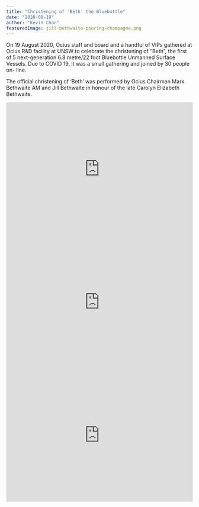 ```yaml
---
title: "Christening of 'Beth' the Bluebottle"
date: "2020-08-19"
author: "Kevin Chan"
featuredImage: jill-bethwaite-pouring-champagne.png
---
```


On 19 August 2020, Ocius staff and board and a handful of VIPs gathered at Ocius R&D facility at UNSW to celebrate the christening of “Beth”, the first of 5 next-generation 6.8 metre/22 foot Bluebottle Unmanned Surface Vessels. Due to COVID 19, it was a small gathering and joined by 30 people on- line.

The official christening of ‘Beth’ was performed by Ocius Chairman Mark Bethwaite AM and Jill Bethwaite in honour of the late Carolyn Elizabeth Bethwaite.

<iframe iframe width="100%" style="min-height:360px" src="https://www.youtube.com/embed/dzfPWZF4xSw" frameborder="0" allow="accelerometer; autoplay; encrypted-media; gyroscope; picture-in-picture" allowfullscreen></iframe>

<iframe iframe width="100%" style="min-height:360px" src="https://www.youtube.com/embed/vAXIIOKMlTc" frameborder="0" allow="accelerometer; autoplay; encrypted-media; gyroscope; picture-in-picture" allowfullscreen></iframe>

<iframe iframe width="100%" style="min-height:360px" src="https://www.youtube.com/embed/6xQvQed88So" frameborder="0" allow="accelerometer; autoplay; encrypted-media; gyroscope; picture-in-picture" allowfullscreen></iframe>